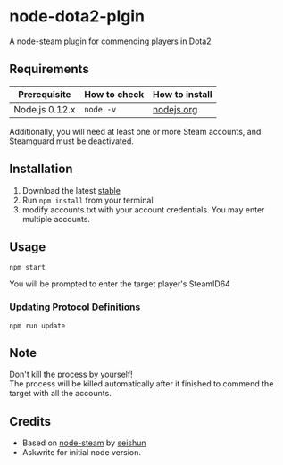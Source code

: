 # node-dota2-plgin

A node-steam plugin for commending players in Dota2<br>


## Requirements

| Prerequisite    | How to check | How to install
| --------------- | ------------ | ------------- |
| Node.js 0.12.x  | `node -v`    | [nodejs.org](http://nodejs.org/) |

Additionally, you will need at least one or more Steam accounts, and Steamguard must be deactivated.

## Installation

1. Download the latest [stable](https://github.com/Wizzardy/dota2/) 
2. Run `npm install` from your terminal
3.  modify accounts.txt with your account credentials. You may enter multiple accounts.

## Usage

```
npm start
```

You will be prompted to enter the target player's SteamID64


### Updating Protocol Definitions

```
npm run update
```

## Note
Don't kill the process by yourself!<br>
The process will be killed automatically after it finished to commend the target with all the accounts.

## Credits

* Based on [node-steam](https://github.com/seishun/node-steam) by [seishun](https://github.com/seishun)
* Askwrite for initial node version.
